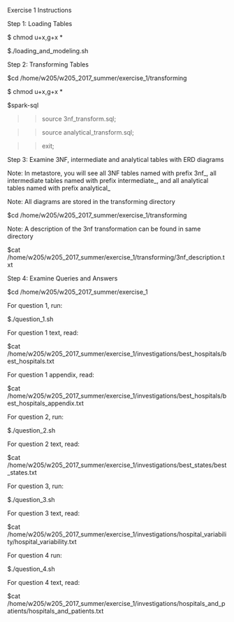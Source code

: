Exercise 1 Instructions


Step 1: Loading Tables

$ chmod u+x,g+x *

$./loading_and_modeling.sh


Step 2: Transforming Tables

$cd /home/w205/w205_2017_summer/exercise_1/transforming

$ chmod u+x,g+x *

$spark-sql

>> source 3nf_transform.sql;

>> source analytical_transform.sql;

>> exit;



Step 3: Examine 3NF, intermediate and analytical tables with ERD diagrams

Note: In metastore, you will see all 3NF tables named with prefix 3nf_, all intermediate tables named with prefix intermediate_, and all analytical tables named with prefix analytical_

Note: All diagrams are stored in the transforming directory

$cd /home/w205/w205_2017_summer/exercise_1/transforming

Note: A description of the 3nf transformation can be found in same directory

$cat /home/w205/w205_2017_summer/exercise_1/transforming/3nf_description.txt


Step 4: Examine Queries and Answers

$cd /home/w205/w205_2017_summer/exercise_1

For question 1, run:

$./question_1.sh

For question 1 text, read:

$cat /home/w205/w205_2017_summer/exercise_1/investigations/best_hospitals/best_hospitals.txt

For question 1 appendix, read:

$cat /home/w205/w205_2017_summer/exercise_1/investigations/best_hospitals/best_hospitals_appendix.txt

For question 2, run:

$./question_2.sh

For question 2 text, read:

$cat /home/w205/w205_2017_summer/exercise_1/investigations/best_states/best_states.txt

For question 3, run:

$./question_3.sh

For question 3 text, read:

$cat /home/w205/w205_2017_summer/exercise_1/investigations/hospital_variability/hospital_variability.txt

For question 4 run:

$./question_4.sh

For question 4 text, read:

$cat /home/w205/w205_2017_summer/exercise_1/investigations/hospitals_and_patients/hospitals_and_patients.txt
